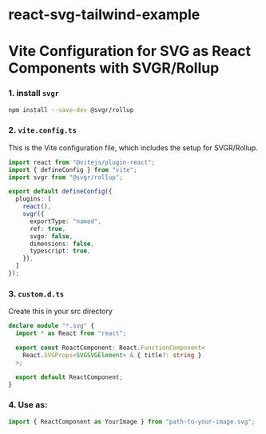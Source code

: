 # react-svg-tailwind-example

# Vite Configuration for SVG as React Components with SVGR/Rollup

### 1. **install `svgr`**
```bash
npm install --save-dev @svgr/rollup
```

### 2. **`vite.config.ts`**
This is the Vite configuration file, which includes the setup for SVGR/Rollup.

```typescript
import react from "@vitejs/plugin-react";
import { defineConfig } from "vite";
import svgr from "@svgr/rollup";

export default defineConfig({
  plugins: [
    react(),
    svgr({
      exportType: "named",
      ref: true,
      svgo: false,
      dimensions: false,
      typescript: true,
    }),
  ]
});
```
### 3. **`custom.d.ts`**
Create this in your src directory

```typescript
declare module "*.svg" {
  import * as React from "react";

  export const ReactComponent: React.FunctionComponent<
    React.SVGProps<SVGSVGElement> & { title?: string }
  >;

  export default ReactComponent;
}
```

### 4. **Use as:**
```typescript
import { ReactComponent as YourImage } from "path-to-your-image.svg";
```



